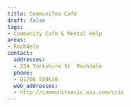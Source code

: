 ```yaml
---
title: CommuniTea Café
draft: false
tags:
- Community Cafe & Mental Help
areas:
- Rochdale
contact:
  addresses:
  - 234 Yorkshire St  Rochdale
  phone:
  - 01706 550630
  web_addresses:
  - http://communiteacic.wix.com/ccic
---
```



